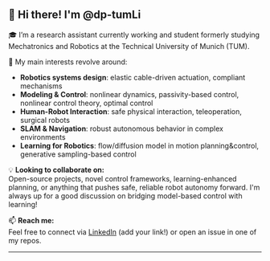 ## 👋 Hi there! I'm @dp-tumLi

🎓 I’m a research assistant currently working and student formerly studying Mechatronics and Robotics at the Technical University of Munich (TUM).  

🤖 My main interests revolve around:
- **Robotics systems design**: elastic cable-driven actuation, compliant mechanisms
- **Modeling & Control**: nonlinear dynamics, passivity-based control, nonlinear control theory, optimal control
- **Human-Robot Interaction**: safe physical interaction, teleoperation, surgical robots
- **SLAM & Navigation**: robust autonomous behavior in complex environments
- **Learning for Robotics**: flow/diffusion model in motion planning&control, generative sampling-based control

💡 **Looking to collaborate on:**  
Open-source projects, novel control frameworks, learning-enhanced planning, or anything that pushes safe, reliable robot autonomy forward. I'm always up for a good discussion on bridging model-based control with learning!

📫 **Reach me:**  
Feel free to connect via [LinkedIn](https://www.linkedin.com/) (add your link!) or open an issue in one of my repos.

---

<!---
dp-tumLi/dp-tumLi is a ✨ special ✨ repository because its `README.md` (this file) appears on your GitHub profile.
You can click the Preview link to take a look at your changes.
--->
